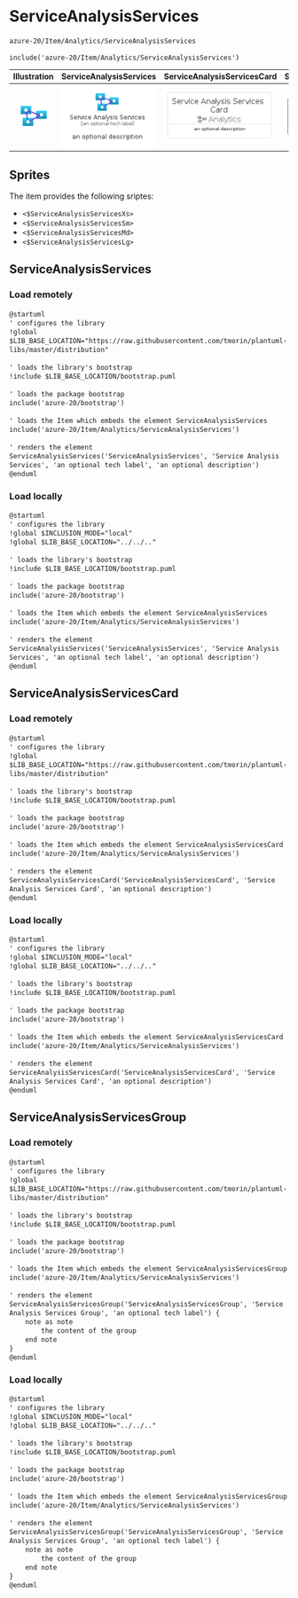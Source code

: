 # ServiceAnalysisServices


```text
azure-20/Item/Analytics/ServiceAnalysisServices
```

```text
include('azure-20/Item/Analytics/ServiceAnalysisServices')
```



| Illustration | ServiceAnalysisServices | ServiceAnalysisServicesCard | ServiceAnalysisServicesGroup |
| :---: | :---: | :---: | :---: |
| ![illustration for Illustration](../../../azure-20/Item/Analytics/ServiceAnalysisServices.png) | ![illustration for ServiceAnalysisServices](../../../azure-20/Item/Analytics/ServiceAnalysisServices.Local.png) | ![illustration for ServiceAnalysisServicesCard](../../../azure-20/Item/Analytics/ServiceAnalysisServicesCard.Local.png) | ![illustration for ServiceAnalysisServicesGroup](../../../azure-20/Item/Analytics/ServiceAnalysisServicesGroup.Local.png) |



## Sprites
The item provides the following sriptes:

- `<$ServiceAnalysisServicesXs>`
- `<$ServiceAnalysisServicesSm>`
- `<$ServiceAnalysisServicesMd>`
- `<$ServiceAnalysisServicesLg>`





## ServiceAnalysisServices

### Load remotely
```plantuml
@startuml
' configures the library
!global $LIB_BASE_LOCATION="https://raw.githubusercontent.com/tmorin/plantuml-libs/master/distribution"

' loads the library's bootstrap
!include $LIB_BASE_LOCATION/bootstrap.puml

' loads the package bootstrap
include('azure-20/bootstrap')

' loads the Item which embeds the element ServiceAnalysisServices
include('azure-20/Item/Analytics/ServiceAnalysisServices')

' renders the element
ServiceAnalysisServices('ServiceAnalysisServices', 'Service Analysis Services', 'an optional tech label', 'an optional description')
@enduml
```

### Load locally
```plantuml
@startuml
' configures the library
!global $INCLUSION_MODE="local"
!global $LIB_BASE_LOCATION="../../.."

' loads the library's bootstrap
!include $LIB_BASE_LOCATION/bootstrap.puml

' loads the package bootstrap
include('azure-20/bootstrap')

' loads the Item which embeds the element ServiceAnalysisServices
include('azure-20/Item/Analytics/ServiceAnalysisServices')

' renders the element
ServiceAnalysisServices('ServiceAnalysisServices', 'Service Analysis Services', 'an optional tech label', 'an optional description')
@enduml
```

## ServiceAnalysisServicesCard

### Load remotely
```plantuml
@startuml
' configures the library
!global $LIB_BASE_LOCATION="https://raw.githubusercontent.com/tmorin/plantuml-libs/master/distribution"

' loads the library's bootstrap
!include $LIB_BASE_LOCATION/bootstrap.puml

' loads the package bootstrap
include('azure-20/bootstrap')

' loads the Item which embeds the element ServiceAnalysisServicesCard
include('azure-20/Item/Analytics/ServiceAnalysisServices')

' renders the element
ServiceAnalysisServicesCard('ServiceAnalysisServicesCard', 'Service Analysis Services Card', 'an optional description')
@enduml
```

### Load locally
```plantuml
@startuml
' configures the library
!global $INCLUSION_MODE="local"
!global $LIB_BASE_LOCATION="../../.."

' loads the library's bootstrap
!include $LIB_BASE_LOCATION/bootstrap.puml

' loads the package bootstrap
include('azure-20/bootstrap')

' loads the Item which embeds the element ServiceAnalysisServicesCard
include('azure-20/Item/Analytics/ServiceAnalysisServices')

' renders the element
ServiceAnalysisServicesCard('ServiceAnalysisServicesCard', 'Service Analysis Services Card', 'an optional description')
@enduml
```

## ServiceAnalysisServicesGroup

### Load remotely
```plantuml
@startuml
' configures the library
!global $LIB_BASE_LOCATION="https://raw.githubusercontent.com/tmorin/plantuml-libs/master/distribution"

' loads the library's bootstrap
!include $LIB_BASE_LOCATION/bootstrap.puml

' loads the package bootstrap
include('azure-20/bootstrap')

' loads the Item which embeds the element ServiceAnalysisServicesGroup
include('azure-20/Item/Analytics/ServiceAnalysisServices')

' renders the element
ServiceAnalysisServicesGroup('ServiceAnalysisServicesGroup', 'Service Analysis Services Group', 'an optional tech label') {
    note as note
        the content of the group
    end note
}
@enduml
```

### Load locally
```plantuml
@startuml
' configures the library
!global $INCLUSION_MODE="local"
!global $LIB_BASE_LOCATION="../../.."

' loads the library's bootstrap
!include $LIB_BASE_LOCATION/bootstrap.puml

' loads the package bootstrap
include('azure-20/bootstrap')

' loads the Item which embeds the element ServiceAnalysisServicesGroup
include('azure-20/Item/Analytics/ServiceAnalysisServices')

' renders the element
ServiceAnalysisServicesGroup('ServiceAnalysisServicesGroup', 'Service Analysis Services Group', 'an optional tech label') {
    note as note
        the content of the group
    end note
}
@enduml
```

